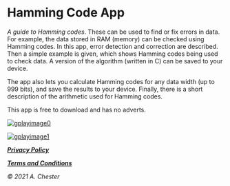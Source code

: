# Hamming Code App

_A guide to Hamming codes_. These can be used to find or fix errors in data. 
For example, the data stored in RAM (memory) can be checked using Hamming codes.
In this app, error detection and correction are described.
Then a simple example is given, which shows Hamming codes being used to check data.
A version of the algorithm (written in C) can be saved to your device.

The app also lets you calculate Hamming codes for any data width (up to 999 bits), and save the results to your device.
Finally, there is a short description of the arithmetic used for Hamming codes.

This app is free to download and has no adverts.

[![gplayimage0](https://github.com/vermilionpost/HammingCode/blob/main/gplayimage.png)](https://play.google.com/store/apps/details?id=achester.com.hammingcodes)


[![gplayimage1](https://github.com/user-attachments/assets/346e68d9-90cc-4def-a823-1d9f402ae40f)](https://play.google.com/store/apps/details?id=achester.com.hammingcodes)


[***Privacy Policy***](./privacy) 

[***Terms and Conditions***](./terms) 


_© 2021 A. Chester_
